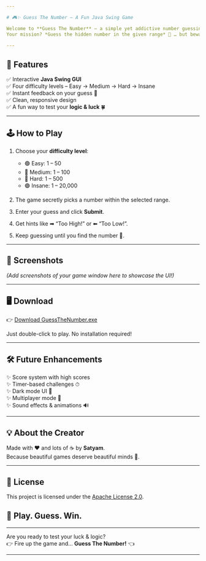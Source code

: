 ```yaml
---

# 🎮✨ Guess The Number – A Fun Java Swing Game

Welcome to **Guess The Number** – a simple yet addictive number guessing game built with **Java Swing** in **Apache NetBeans**.  
Your mission? *Guess the hidden number in the given range* 🔢 … but beware, the difficulty scales fast! 💥

---
```


## 🌟 Features

✅ Interactive **Java Swing GUI**  
✅ Four difficulty levels – Easy → Medium → Hard → Insane  
✅ Instant feedback on your guess 🎯  
✅ Clean, responsive design  
✅ A fun way to test your **logic & luck** 🍀

---

## 🕹 How to Play

1. Choose your **difficulty level**:
   - 🟢 Easy: 1 – 50  
   - 🔵 Medium: 1 – 100 
   - 🔴 Hard: 1 – 500  
   - 🟣 Insane: 1 – 20,000  

2. The game secretly picks a number within the selected range.  
3. Enter your guess and click **Submit**.  
4. Get hints like ➡ “Too High!” or ⬅ “Too Low!”.  
5. Keep guessing until you find the number 🎉.

---

## 🎨 Screenshots

*(Add screenshots of your game window here to showcase the UI!)*

---

## 🖥️ Download

👉 [Download GuessTheNumber.exe](https://github.com/satyam-dev/guess-the-number/releases/latest/download/GuessTheNumber.exe)

Just double-click to play. No installation required!

---

## 🛠 Future Enhancements

✨ Score system with high scores  
✨ Timer-based challenges ⏱  
✨ Dark mode UI 🌙  
✨ Multiplayer mode 🤝  
✨ Sound effects & animations 🔊

---

## 💡 About the Creator

Made with ❤ and lots of ☕ by **Satyam**.  
Because beautiful games deserve beautiful minds 💫.

---

## 📄 License

This project is licensed under the [Apache License 2.0](LICENSE).

## 🌈 Play. Guess. Win.

---

Are you ready to test your luck & logic?  
👉 Fire up the game and… **Guess The Number!** 👈

---
